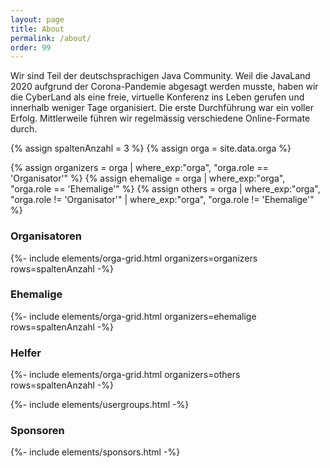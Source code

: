```yaml
---
layout: page
title: About
permalink: /about/
order: 99
---
```


Wir sind Teil der deutschsprachigen Java Community. Weil die JavaLand 2020 aufgrund der Corona-Pandemie abgesagt werden musste, haben wir die CyberLand als eine freie, virtuelle Konferenz ins Leben gerufen und innerhalb weniger Tage organisiert. Die erste Durchführung war ein voller Erfolg. Mittlerweile führen wir regelmässig verschiedene Online-Formate durch.


{% assign spaltenAnzahl = 3 %}
{% assign orga = site.data.orga %}

{% assign organizers = orga | where_exp:"orga", "orga.role == 'Organisator'" %}
{% assign ehemalige = orga | where_exp:"orga", "orga.role == 'Ehemalige'" %}
{% assign others = orga | where_exp:"orga", "orga.role != 'Organisator'" | where_exp:"orga", "orga.role != 'Ehemalige'" %}

### Organisatoren

{%- include elements/orga-grid.html organizers=organizers rows=spaltenAnzahl -%}

### Ehemalige

{%- include elements/orga-grid.html organizers=ehemalige rows=spaltenAnzahl -%}

### Helfer

{%- include elements/orga-grid.html organizers=others rows=spaltenAnzahl -%}

{%- include elements/usergroups.html -%}

### Sponsoren

{%- include elements/sponsors.html -%}
